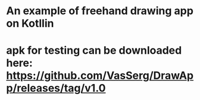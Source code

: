 # An example of freehand drawing app on Kotllin

# apk for testing can be downloaded here: https://github.com/VasSerg/DrawApp/releases/tag/v1.0
